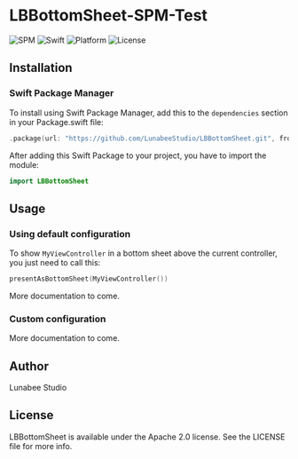 # LBBottomSheet-SPM-Test

![SPM](https://img.shields.io/badge/SPM-Compatible-brightgreen.svg?style=flat)
![Swift](https://img.shields.io/badge/Swift-v5-brightgreen.svg?style=flat)
![Platform](https://img.shields.io/badge/platform-iOS_11.4+-lightgrey.svg?style=flat)
![License](https://img.shields.io/badge/License-Apache--2.0-informational.svg?style=flat)

## Installation

### Swift Package Manager

To install using Swift Package Manager, add this to the `dependencies` section in your Package.swift file:
```swift
.package(url: "https://github.com/LunabeeStudio/LBBottomSheet.git", from: "1.0.0"),
```
   
After adding this Swift Package to your project, you have to import the module:   
```swift
import LBBottomSheet
```   

## Usage
### Using default configuration 
To show `MyViewController` in a bottom sheet above the current controller, you just need to call this:
```swift
presentAsBottomSheet(MyViewController())
```   
More documentation to come.   

### Custom configuration
More documentation to come.

## Author

Lunabee Studio     

## License

LBBottomSheet is available under the Apache 2.0 license. See the LICENSE file for more info.
